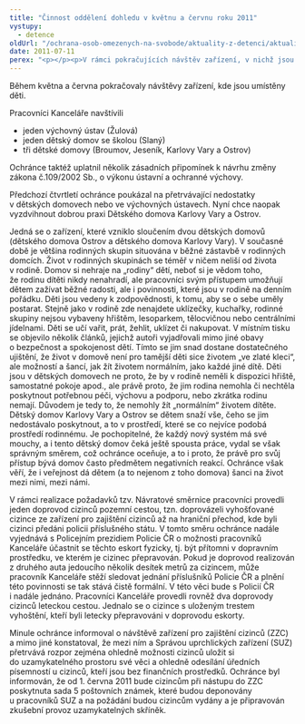 ```yaml
---
title: "Činnost oddělení dohledu v květnu a červnu roku 2011"
vystupy:
  - detence
oldUrl: "/ochrana-osob-omezenych-na-svobode/aktuality-z-detenci/aktuality-z-detenci-2011/cinnost-oddeleni-dohledu-v-kvetnu-a-cervnu-roku-2011/"
date: 2011-07-11
perex: "<p></p><p>V rámci pokračujících návštěv zařízení, v nichž jsou umístěny děti, ochránce vyzdvihuje dobrou praxi Dětského domova Karlovy Vary a Ostrov, které umožňují dětem prožít život způsobem, který se neliší od života v rodině.</p>"
---
```


<!-- imported from the old website -->

<p>Během května a června pokračovaly návštěvy zařízení, kde jsou umístěny děti. </p><p>Pracovníci Kanceláře navštívili </p><ul><li>jeden výchovný ústav (Žulová)</li><li>jeden dětský domov se školou (Slaný)</li><li>tři dětské domovy (Broumov, Jeseník, Karlovy Vary a Ostrov) </li></ul><p>Ochránce taktéž uplatnil několik zásadních připomínek k návrhu změny zákona č.109/2002 Sb., o výkonu ústavní a ochranné výchovy.</p><p>Předchozí čtvrtletí ochránce poukázal na přetrvávající nedostatky v dětských domovech nebo ve výchovných ústavech. Nyní chce naopak vyzdvihnout dobrou praxi Dětského domova Karlovy Vary a Ostrov. </p><p>Jedná se o zařízení, které vzniklo sloučením dvou dětských domovů (dětského domova Ostrov a dětského domova Karlovy Vary). V současné době je většina rodinných skupin situována v běžné zástavbě v rodinných domcích. Život v rodinných skupinách se téměř v ničem neliší od života v rodině. Domov si nehraje na „rodiny“ dětí, neboť si je vědom toho, že rodinu dítěti nikdy nenahradí, ale pracovníci svým přístupem umožňují dětem zažívat běžné radosti, ale i povinnosti, které jsou v rodině na denním pořádku. Děti jsou vedeny k zodpovědnosti, k tomu, aby se o sebe uměly postarat. Stejně jako v rodině zde nenajdete uklízečky, kuchařky, rodinné skupiny nejsou vybaveny hřištěm, lesoparkem, tělocvičnou nebo centrálními jídelnami. Děti se učí vařit, prát, žehlit, uklízet či nakupovat. V místním tisku se objevilo několik článků, jejichž autoři vyjadřovali mimo jiné obavy o bezpečnost a spokojenost dětí. Tímto se jim snad dostane dostatečného ujištění, že život v domově není pro tamější děti sice životem „ve zlaté kleci“, ale možností a šancí, jak žít životem normálním, jako každé jiné dítě. Děti jsou v dětských domovech ne proto, že by v rodině neměli k dispozici hřiště, samostatné pokoje apod., ale právě proto, že jim rodina nemohla či nechtěla poskytnout potřebnou péči, výchovu a podporu, nebo zkrátka rodinu nemají. Důvodem je tedy to, že nemohly žít „normálním“ životem dítěte. Dětský domov Karlovy Vary a Ostrov se dětem snaží vše, čeho se jim nedostávalo poskytnout, a to v prostředí, které se co nejvíce podobá prostředí rodinnému. Je pochopitelné, že každý nový systém má své mouchy, a i tento dětský domov čeká ještě spousta práce, vydal se však správným směrem, což ochránce oceňuje, a to i proto, že právě pro svůj přístup bývá domov často předmětem negativních reakcí. Ochránce však věří, že i veřejnost dá dětem (a to nejenom z toho domova) šanci na život mezi nimi, mezi námi.</p><p>V rámci realizace požadavků tzv. Návratové směrnice pracovníci provedli jeden doprovod cizinců pozemní cestou, tzn. doprovázeli vyhošťované cizince ze zařízení pro zajištění cizinců až na hraniční přechod, kde byli cizinci předáni policii příslušného státu. V tomto směru ochránce nadále vyjednává s Policejním prezidiem Policie ČR o možnosti pracovníků Kanceláře účastnit se těchto eskort fyzicky, tj. být přítomni v dopravním prostředku, ve kterém je cizinec přepravován. Pokud je doprovod realizován z druhého auta jedoucího několik desítek metrů za cizincem, může pracovník Kanceláře stěží sledovat jednání příslušníků Policie ČR a plnění této povinnosti se tak stává čistě formální. V této věci bude s Policií ČR i nadále jednáno. Pracovníci Kanceláře provedli rovněž dva doprovody cizinců leteckou cestou. Jednalo se o cizince s uloženým trestem vyhoštění, kteří byli letecky přepravováni v doprovodu eskorty. </p><p>Minule ochránce informoval o návštěvě zařízení pro zajištění cizinců (ZZC) a mimo jiné konstatoval, že mezi ním a Správou uprchlických zařízení (SUZ) přetrvává rozpor zejména ohledně možnosti cizinců uložit si do uzamykatelného prostoru své věci a ohledně odesílání úředních písemností u cizinců, kteří jsou bez finančních prostředků. Ochránce byl informován, že od 1. června 2011 bude cizincům při nástupu do ZZC poskytnuta sada 5 poštovních známek, které budou deponovány u pracovníků SUZ a na požádání budou cizincům vydány a je připravován zkušební provoz uzamykatelných skříněk.</p>
